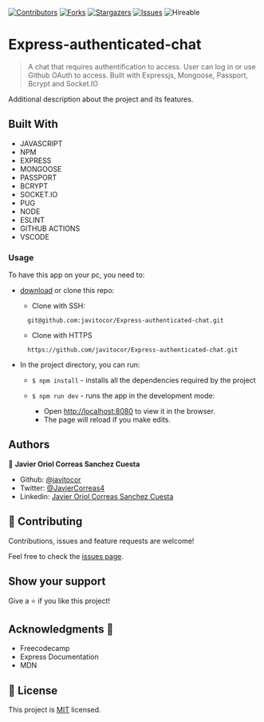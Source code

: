 <!--
*** Thanks for checking out this README Template. If you have a suggestion that would
*** make this better, please fork the repo and create a pull request or simply open
*** an issue with the tag "enhancement".
*** Thanks again! Now go create something AMAZING! :D
-->

<!-- PROJECT SHIELDS -->
<!--
*** I'm using markdown "reference style" links for readability.
*** Reference links are enclosed in brackets [ ] instead of parentheses ( ).
*** See the bottom of this document for the declaration of the reference variables
*** for contributors-url, forks-url, etc. This is an optional, concise syntax you may use.
*** https://www.markdownguide.org/basic-syntax/#reference-style-links
-->
[![Contributors][contributors-shield]][contributors-url] 
[![Forks][forks-shield]][forks-url] 
[![Stargazers][stars-shield]][stars-url] 
[![Issues][issues-shield]][issues-url] 
![Hireable](https://cdn.rawgit.com/hiendv/hireable/master/styles/default/yes.svg) 

# Express-authenticated-chat

>  A chat that requires authentification to access. User can log in or use Github OAuth to access. Built with Expressjs, Mongoose, Passport, Bcrypt and Socket.IO


Additional description about the project and its features.

## Built With

- JAVASCRIPT
- NPM
- EXPRESS
- MONGOOSE
- PASSPORT
- BCRYPT
- SOCKET.IO
- PUG
- NODE
- ESLINT
- GITHUB ACTIONS
- VSCODE

### Usage
To have this app on your pc, you need to:
* [download](https://github.com/javitocor/Express-authenticated-chat/archive/development.zip) or clone this repo:
  - Clone with SSH:
  ```
    git@github.com:javitocor/Express-authenticated-chat.git
  ```
  - Clone with HTTPS
  ```
    https://github.com/javitocor/Express-authenticated-chat.git
  ```

* In the project directory, you can run:

  - `$ npm install` - installs all the dependencies required by the project

  - `$ npm run dev` - runs the app in the development mode:
    - Open [http://localhost:8080](http://localhost:8080) to view it in the browser.
    - The page will reload if you make edits.
  
## Authors

👤 **Javier Oriol Correas Sanchez Cuesta**

- Github: [@javitocor](https://github.com/javitocor) 
- Twitter: [@JavierCorreas4](https://twitter.com/JavierCorreas4) 
- Linkedin: [Javier Oriol Correas Sanchez Cuesta](https://www.linkedin.com/in/javier-correas-sanchez-cuesta-15289482/) 

## 🤝 Contributing

Contributions, issues and feature requests are welcome!

Feel free to check the [issues page](https://github.com/javitocor/Express-authenticated-chat/issues).

## Show your support

Give a ⭐️ if you like this project!

## Acknowledgments 🚀

- Freecodecamp
- Express Documentation
- MDN

## 📝 License

This project is [MIT](lic.url) licensed.

<!-- MARKDOWN LINKS & IMAGES -->
<!-- https://www.markdownguide.org/basic-syntax/#reference-style-links -->
[contributors-shield]: https://img.shields.io/github/contributors/javitocor/Express-authenticated-chat.svg?style=flat-square
[contributors-url]: https://github.com/javitocor/Express-authenticated-chat/graphs/contributors
[forks-shield]: https://img.shields.io/github/forks/javitocor/Express-authenticated-chat.svg?style=flat-square
[forks-url]: https://github.com/javitocor/Express-authenticated-chat/network/members
[stars-shield]: https://img.shields.io/github/stars/javitocor/Express-authenticated-chat.svg?style=flat-square
[stars-url]: https://github.com/javitocor/Express-authenticated-chat/stargazers
[issues-shield]: https://img.shields.io/github/issues/javitocor/Express-authenticated-chat.svg?style=flat-square
[issues-url]: https://github.com/javitocor/Express-authenticated-chat/issues
